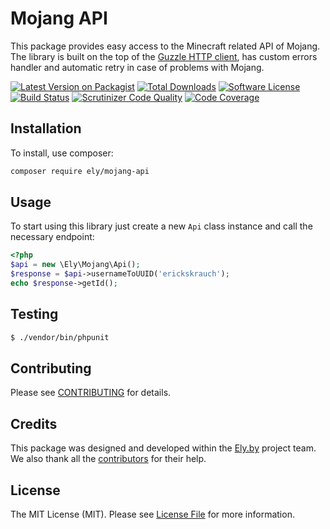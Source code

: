 # Mojang API

This package provides easy access to the Minecraft related API of Mojang.
The library is built on the top of the [Guzzle HTTP client](https://github.com/guzzle/guzzle),
has custom errors handler and automatic retry in case of problems with Mojang.

[![Latest Version on Packagist][ico-version]][link-packagist]
[![Total Downloads][ico-downloads]][link-downloads]
[![Software License][ico-license]](LICENSE.md)
[![Build Status][ico-build-status]][link-build-status]
[![Scrutinizer Code Quality][ico-code-quality]][link-scruntinizer-project]
[![Code Coverage][ico-code-coverage]][link-scruntinizer-project]

## Installation

To install, use composer:

```bash
composer require ely/mojang-api
```

## Usage

To start using this library just create a new `Api` class instance and call the necessary endpoint:

```php
<?php
$api = new \Ely\Mojang\Api();
$response = $api->usernameToUUID('erickskrauch');
echo $response->getId();
```

## Testing

```bash
$ ./vendor/bin/phpunit
```

## Contributing

Please see [CONTRIBUTING](CONTRIBUTING.md) for details.

## Credits

This package was designed and developed within the [Ely.by](http://ely.by) project team. We also thank all the
[contributors](link-contributors) for their help.

## License

The MIT License (MIT). Please see [License File](LICENSE.md) for more information.

[ico-version]: https://img.shields.io/packagist/v/ely/mojang-api.svg?style=flat-square
[ico-license]: https://img.shields.io/badge/license-MIT-brightgreen.svg?style=flat-square
[ico-downloads]: https://img.shields.io/packagist/dt/ely/mojang-api.svg?style=flat-square
[ico-build-status]: https://img.shields.io/travis/elyby/mojang-api/master.svg?style=flat-square
[ico-code-quality]: https://img.shields.io/scrutinizer/g/elyby/mojang-api.svg?style=flat-square
[ico-code-coverage]: https://img.shields.io/scrutinizer/coverage/g/elyby/mojang-api.svg?style=flat-square

[link-packagist]: https://packagist.org/packages/ely/mojang-api
[link-contributors]: ../../contributors
[link-downloads]: https://packagist.org/packages/ely/mojang-api/stats
[link-build-status]: https://travis-ci.org/elyby/mojang-api
[link-scruntinizer-project]: https://scrutinizer-ci.com/g/elyby/mojang-api

